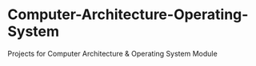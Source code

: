 # Computer-Architecture-Operating-System
Projects for Computer Architecture &amp; Operating System Module
